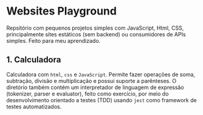 # Websites Playground

Repsitório com pequenos projetos simples com JavaScript, Html, CSS, principalmente
sites estáticos (sem backend) ou consumidores de APIs simples. Feito para meu aprendizado.

## 1. Calculadora
Calculadora com `html`, `css` e `JavaScript`. Permite fazer operações
de soma, subtração, divisão e multiplicação e possui suporte a parênteses.
O diretório também contém um interpretador de linguagem de expressão 
(tokenizer, parser e evaluator), feito como exercício, por meio do
desenvolvimento orientado a testes (TDD) usando `jest` como framework
de testes automatizados.